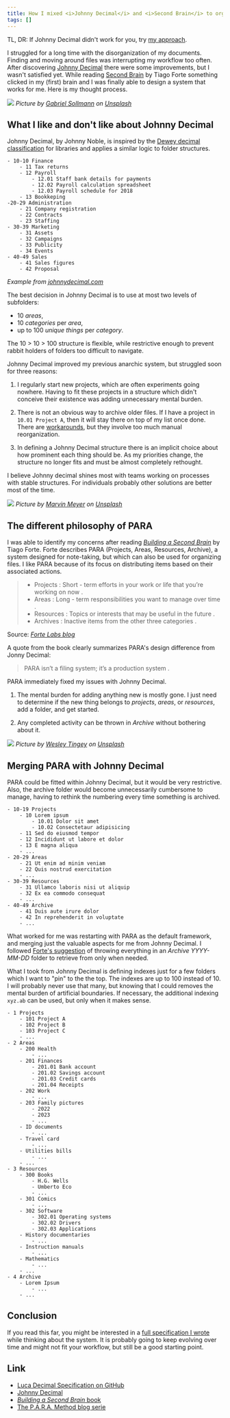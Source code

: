 ```yaml
---
title: How I mixed <i>Johnny Decimal</i> and <i>Second Brain</i> to organize my documents 
tags: []
---
```


TL, DR: If Johnny Decimal didn't work for you, try [my approach](https://github.com/lucafrance/luca-decimal).

I struggled for a long time with the disorganization of my documents.
Finding and moving around files was interrupting my workflow too often.
After discovering [Johnny Decimal](https://johnnydecimal.com/) there were some improvements, but I wasn't satisfied yet.
While reading [Second Brain](https://www.buildingasecondbrain.com/) by Tiago Forte something clicked in my (first) brain and I was finally able to design a system that works for me.
Here is my thought process. 

![](/assets/2023/luca-decimal/library.jpg)
*Picture by [Gabriel Sollmann](https://unsplash.com/@ccgabon?utm_source=unsplash&utm_medium=referral&utm_content=creditCopyText) on [Unsplash](https://unsplash.com/it/foto/Y7d265_7i08?utm_source=unsplash&utm_medium=referral&utm_content=creditCopyText)*

## What I like and don't like about Johnny Decimal

Johnny Decimal, by Johnny Noble, is inspired by the [Dewey decimal classification](https://www.britannica.com/science/Dewey-Decimal-Classification) for libraries and applies a similar logic to folder structures.

```
- 10-10 Finance
    - 11 Tax returns
    - 12 Payroll
        - 12.01 Staff bank details for payments
        - 12.02 Payroll calculation spreadsheet
        - 12.03 Payroll schedule for 2018
    - 13 Bookkeping
-20-29 Administration
    - 21 Company registration
    - 22 Contracts
    - 23 Staffing
- 30-39 Marketing
    - 31 Assets
    - 32 Campaigns
    - 33 Publicity
    - 34 Events
- 40-49 Sales
    - 41 Sales figures
    - 42 Proposal
```
*Example from [johnnydecimal.com](https://johnnydecimal.com/)*

The best decision in Johnny Decimal is to use at most two levels of subfolders:
- 10 *areas*,
- 10 *categories* per *area*,
- up to 100 *unique things* per *category*.

The 10 > 10 > 100 structure is flexible, while restrictive enough to prevent rabbit holders of folders too difficult to navigate.

Johnny Decimal improved my previous anarchic system, but struggled soon for three reasons:

1. I regularly start new projects, which are often experiments going nowhere.
Having to fit these projects in a structure which didn't conceive their existence was adding unnecessary mental burden.

1. There is not an obvious way to archive older files.
If I have a project in `10.01 Project A`, then it will stay there on top of my list once done.
There are [workarounds](https://johnnydecimal.com/concepts/exceptions-to-the-rules/), but they involve too much manual reorganization.

1. In defining a Johnny Decimal structure there is an implicit choice about how prominent each thing should be.
As my priorities change, the structure no longer fits and must be almost completely rethought.

I believe Johnny decimal shines most with teams working on processes with stable structures.
For individuals probably other solutions are better most of the time.

![](/assets/2023/luca-decimal/team.jpg)
*Picture by [Marvin Meyer](https://unsplash.com/@marvelous?utm_source=unsplash&utm_medium=referral&utm_content=creditCopyText) on [Unsplash](https://unsplash.com/it/foto/SYTO3xs06fU?utm_source=unsplash&utm_medium=referral&utm_content=creditCopyText)*

## The different philosophy of PARA

I was able to identify my concerns after reading [*Building a Second Brain*](https://www.buildingasecondbrain.com/book) by Tiago Forte.
Forte describes PARA (Projects, Areas, Resources, Archive), a system designed for note-taking, but which can also be used for organizing files.
I like PARA because of its focus on distributing items based on their associated actions.

> - Projects : Short - term efforts in your work or life that you’re working on now . 
> - Areas : Long - term responsibilities you want to manage over time . 
> - Resources : Topics or interests that may be useful in the future . 
> - Archives : Inactive items from the other three categories .

Source: *[Forte Labs blog](https://fortelabs.com/blog/p-a-r-a-ii-operations-manual/)*

A quote from the book clearly summarizes PARA's design difference from Jonny Decimal:
> PARA isn’t a filing system; it’s a production system .

PARA immediately fixed my issues with Johnny Decimal.

1. The mental burden for adding anything new is mostly gone.
I just need to determine if the new thing belongs to *projects*, *areas*, or *resources*, add a folder, and get started.

1. Any completed activity can be thrown in *Archive* without bothering about it.

![](/assets/2023/luca-decimal/folders.jpg)
*Picture by [Wesley Tingey](https://unsplash.com/@wesleyphotography?utm_source=unsplash&utm_medium=referral&utm_content=creditCopyText) on [Unsplash](https://unsplash.com/it/foto/snNHKZ-mGfE?utm_source=unsplash&utm_medium=referral&utm_content=creditCopyText)*

## Merging PARA with Johnny Decimal

PARA could be fitted within Johnny Decimal, but it would be very restrictive.
Also, the archive folder would become unnecessarily cumbersome to manage, having to rethink the numbering every time something is archived.

```
- 10-19 Projects
    - 10 Lorem ipsum
        - 10.01 Dolor sit amet
        - 10.02 Consectetaur adipisicing
    - 11 Sed do eiusmod tempor
    - 12 Incididunt ut labore et dolor
    - 13 E magna aliqua
    - ...
- 20-29 Areas
    - 21 Ut enim ad minim veniam
    - 22 Quis nostrud exercitation
    - ...
- 30-39 Resources
    - 31 Ullamco laboris nisi ut aliquip
    - 32 Ex ea commodo consequat
    - ...
- 40-49 Archive 
    - 41 Duis aute irure dolor
    - 42 In reprehenderit in voluptate
    - ...
```

What worked for me was restarting with PARA as the default framework, and merging just the valuable aspects for me from Johnny Decimal.
I followed [Forte's suggestion](https://fortelabs.com/blog/para-setup-guide/) of throwing everything in an *Archive YYYY-MM-DD*  folder to retrieve from only when needed.

What I took from Johnny Decimal is defining indexes just for a few folders which I want to "pin" to the the top.
The indexes are up to 100 instead of 10.
I will probably never use that many, but knowing that I could removes the mental burden of artificial boundaries.
If necessary, the additional indexing `xyz.ab` can be used, but only when it makes sense.

```
- 1 Projects
    - 101 Project A
    - 102 Project B
    - 103 Project C 
    - ...
- 2 Areas
    - 200 Health
        - ...
    - 201 Finances
        - 201.01 Bank account
        - 201.02 Savings account
        - 201.03 Credit cards
        - 201.04 Receipts
    - 202 Work
        - ...
    - 203 Family pictures
        - 2022
        - 2023
        - ...
    - ID documents
        - ...
    - Travel card
        - ...
    - Utilities bills
        - ...
    - ...
- 3 Resources
    - 300 Books
        - H.G. Wells
        - Umberto Eco
        - ...
    - 301 Comics
        - ...
    - 302 Software
        - 302.01 Operating systems
        - 302.02 Drivers
        - 302.03 Applications
    - History documentaries
        - ...
    - Instruction manuals
        - ...
    - Mathematics
        - ...
    - ...
- 4 Archive
    - Lorem Ipsum
        - ...
    - ...
```

## Conclusion

If you read this far, you might be interested in a [full specification I wrote](https://github.com/lucafrance/luca-decimal) while thinking about the system.
It is probably going to keep evolving over time and might not fit your workflow, but still be a good starting point.

## Link
- [Luca Decimal Specification on GitHub](https://github.com/lucafrance/luca-decimal)
- [Johnny Decimal](https://johnnydecimal.com/)
- [*Building a Second Brain* book](https://www.buildingasecondbrain.com/book)
- [The P.A.R.A. Method blog serie](https://fortelabs.com/blog/series/para)
